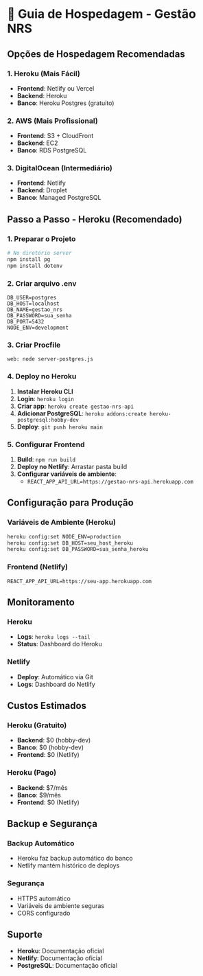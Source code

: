 # 🚀 Guia de Hospedagem - Gestão NRS

## Opções de Hospedagem Recomendadas

### 1. **Heroku (Mais Fácil)**
- **Frontend**: Netlify ou Vercel
- **Backend**: Heroku
- **Banco**: Heroku Postgres (gratuito)

### 2. **AWS (Mais Profissional)**
- **Frontend**: S3 + CloudFront
- **Backend**: EC2
- **Banco**: RDS PostgreSQL

### 3. **DigitalOcean (Intermediário)**
- **Frontend**: Netlify
- **Backend**: Droplet
- **Banco**: Managed PostgreSQL

## Passo a Passo - Heroku (Recomendado)

### 1. Preparar o Projeto

```bash
# No diretório server
npm install pg
npm install dotenv
```

### 2. Criar arquivo .env
```env
DB_USER=postgres
DB_HOST=localhost
DB_NAME=gestao_nrs
DB_PASSWORD=sua_senha
DB_PORT=5432
NODE_ENV=development
```

### 3. Criar Procfile
```
web: node server-postgres.js
```

### 4. Deploy no Heroku

1. **Instalar Heroku CLI**
2. **Login**: `heroku login`
3. **Criar app**: `heroku create gestao-nrs-api`
4. **Adicionar PostgreSQL**: `heroku addons:create heroku-postgresql:hobby-dev`
5. **Deploy**: `git push heroku main`

### 5. Configurar Frontend

1. **Build**: `npm run build`
2. **Deploy no Netlify**: Arrastar pasta build
3. **Configurar variáveis de ambiente**:
   - `REACT_APP_API_URL=https://gestao-nrs-api.herokuapp.com`

## Configuração para Produção

### Variáveis de Ambiente (Heroku)
```bash
heroku config:set NODE_ENV=production
heroku config:set DB_HOST=seu_host_heroku
heroku config:set DB_PASSWORD=sua_senha_heroku
```

### Frontend (Netlify)
```env
REACT_APP_API_URL=https://seu-app.herokuapp.com
```

## Monitoramento

### Heroku
- **Logs**: `heroku logs --tail`
- **Status**: Dashboard do Heroku

### Netlify
- **Deploy**: Automático via Git
- **Logs**: Dashboard do Netlify

## Custos Estimados

### Heroku (Gratuito)
- **Backend**: $0 (hobby-dev)
- **Banco**: $0 (hobby-dev)
- **Frontend**: $0 (Netlify)

### Heroku (Pago)
- **Backend**: $7/mês
- **Banco**: $9/mês
- **Frontend**: $0 (Netlify)

## Backup e Segurança

### Backup Automático
- Heroku faz backup automático do banco
- Netlify mantém histórico de deploys

### Segurança
- HTTPS automático
- Variáveis de ambiente seguras
- CORS configurado

## Suporte

- **Heroku**: Documentação oficial
- **Netlify**: Documentação oficial
- **PostgreSQL**: Documentação oficial

